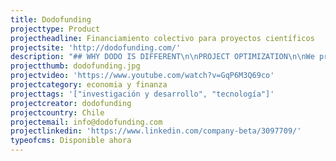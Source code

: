 ```yaml
---
title: Dodofunding
projecttype: Product
projectheadline: Financiamiento colectivo para proyectos científicos
projectsite: 'http://dodofunding.com/'
description: "## WHY DODO IS DIFFERENT\n\nPROJECT OPTIMIZATION\n\nWe provide services in PR, product marketing and design.[Sign up\_](http://www.dodofunding.com/signup/)and review your video, texts and campaign strategy for free.\n\nBIOTECHNOLOGY SPECIALISTS\n\nWe are dedicated to life sciences, and so is our audience. We connect you to people and companies interested in projects[like yours](http://dodofunding.com/what-is-dodo/)\n\nENTHUSIAST FOLLOWERS\n\nWe identify your project’s target audiences and engage them through social media, blogging, press releases, events and more."
projectthumb: dodofunding.jpg
projectvideo: 'https://www.youtube.com/watch?v=GqP6M3Q69co'
projectcategory: economia y finanza
projecttags: '["investigación y desarrollo", "tecnología"]'
projectcreator: dodofunding
projectcountry: Chile
projectemail: info@dodofunding.com
projectlinkedin: 'https://www.linkedin.com/company-beta/3097709/'
typeofcms: Disponible ahora
---
```


